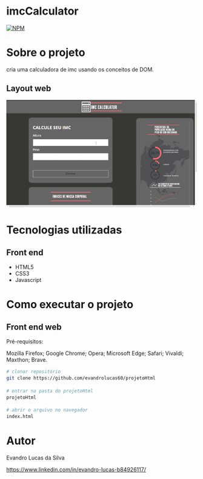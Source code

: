 # imcCalculator
[![NPM](https://img.shields.io/npm/l/react)](https://github.com/evandrolucas60) 

# Sobre o projeto

cria uma calculadora de imc usando os conceitos de DOM.

## Layout web
![Mobile 1](https://github.com/evandrolucas60/readme-assets-repository/blob/main/imcCalculator.gif)

# Tecnologias utilizadas

## Front end
- HTML5 
- CSS3
- Javascript


# Como executar o projeto

## Front end web
Pré-requisitos:

Mozilla Firefox;
Google Chrome;
Opera;
Microsoft Edge;
Safari;
Vivaldi;
Maxthon;
Brave.

```bash
# clonar repositório
git clone https://github.com/evandrolucas60/projetoHtml

# entrar na pasta do projetoHtml
projetoHtml

# abrir o arquivo no navegador
index.html 
```

# Autor

Evandro Lucas da Silva

https://www.linkedin.com/in/evandro-lucas-b84926117/
